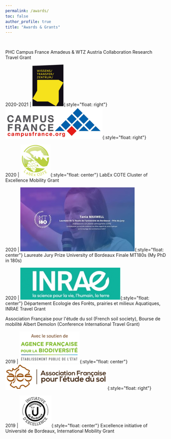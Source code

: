 ```yaml
---
permalink: /awards/
toc: false
author_profile: true
title: "Awards & Grants"
---
```

<br>

PHC Campus France Amadeus & WTZ Austria Collaboration Research Travel Grant

2020-2021 | ![](/img/WTZ_Logo.png){:style="float: right"}![](/img/campus-france_logo.png){:style="float: right"}

2020 | ![](/img/LabEx_logo.png){:style="float: center"} LabEx COTE Cluster of Excellence Mobility Grant

2020 | ![](/img/MT180s_photo.png){:style="float: center"} Laureate Jury Prize University of Bordeaux Finale MT180s (My PhD in 180s)

2020 | ![](/img/INRAE_logo.png){:style="float: center"} Département Ecologie des Forêts, prairies et milieux Aquatiques, INRAE Travel Grant

Association Française pour l'étude du sol (French soil society), Bourse de mobilité Albert Demolon (Conference International Travel Grant)

2019 | ![](/img/afb_logo.png){:style="float: center"}![](/img/afes_logo.png){:style="float: right"}

2019 | ![](/img/IdEx_logo.png){:style="float: center"} Excellence initiative of Université de Bordeaux, International Mobility Grant
    
